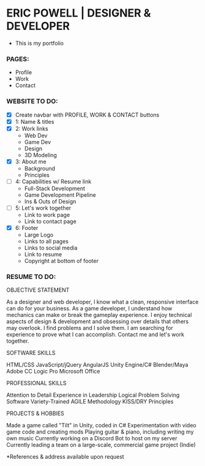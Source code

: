 # ERIC POWELL | DESIGNER & DEVELOPER
* This is my portfolio

### PAGES:
* Profile
* Work
* Contact

### WEBSITE TO DO:
* [X] Create navbar with PROFILE, WORK & CONTACT buttons
* [X] 1: Name & titles
* [X] 2: Work links
    * Web Dev
    * Game Dev
    * Design
    * 3D Modeling
* [X] 3: About me
    * Background
    * Principles
* [ ] 4: Capabilities w/ Resume link
    * Full-Stack Development
    * Game Development Pipeline
    * Ins & Outs of Design
* [ ] 5: Let's work together
    * Link to work page
    * Link to contact page
* [X] 6: Footer
    * Large Logo
    * Links to all pages
    * Links to social media
    * Link to resume
    * Copyright at bottom of footer


### RESUME TO DO:

OBJECTIVE STATEMENT

As a designer and web developer, I know what a clean, responsive interface can do for your business.
As a game developer, I understand how mechanics can make or break the gameplay experience.
I enjoy technical aspects of design & development and obsessing over details that others may overlook.
I find problems and I solve them.
I am searching for experience to prove what I can accomplish.
Contact me and let's work together.

SOFTWARE SKILLS

HTML/CSS
JavaScript/jQuery
AngularJS
Unity Engine/C#
Blender/Maya
Adobe CC
Logic Pro
Microsoft Office

PROFESSIONAL SKILLS

Attention to Detail
Experience in Leadership
Logical Problem Solving
Software Variety-Trained
AGILE Methodology
KISS/DRY Principles

PROJECTS & HOBBIES

Made a game called "Tilt" in Unity, coded in C#
Experimentation with video game code and creating mods
Playing guitar & piano, including writing my own music
Currently working on a Discord Bot to host on my server
Currently leading a team on a large-scale, commercial game project (Indie)

*References & address available upon request
